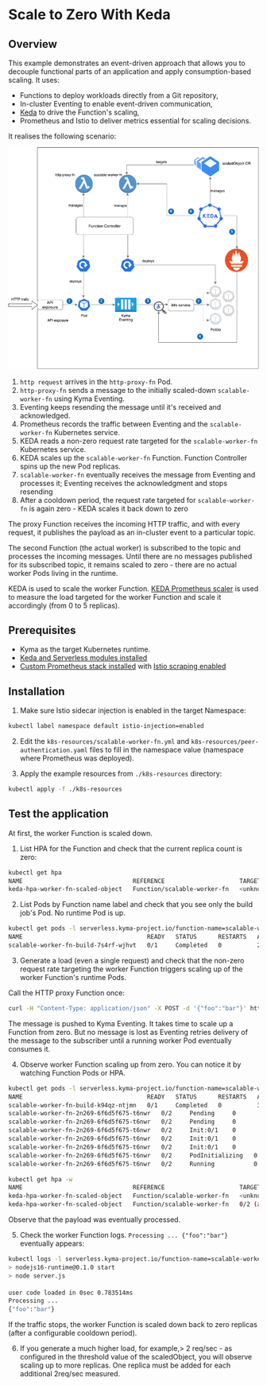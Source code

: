 # Scale to Zero With Keda

## Overview
This example demonstrates an event-driven approach that allows you to decouple functional parts of an application and apply consumption-based scaling.
It uses: 
 - Functions to deploy workloads directly from a Git repository,
 - In-cluster Eventing to enable event-driven communication, 
 - [Keda](https://keda.sh/) to drive the Function's scaling,
 - Prometheus and Istio to deliver metrics essential for scaling decisions.

It realises the following scenario:

![KEDA scaling scenario](assets/scaling-scenario.png "Scenario")

1. `http request` arrives in the `http-proxy-fn` Pod.
2. `http-proxy-fn` sends a message to the initially scaled-down `scalable-worker-fn` using Kyma Eventing.
3. Eventing keeps resending the message until it's received and acknowledged.
4. Prometheus records the traffic between Eventing and the `scalable-worker-fn` Kubernetes service.
5. KEDA reads a non-zero request rate targeted for the `scalable-worker-fn` Kubernetes service.
6. KEDA scales up the `scalable-worker-fn` Function. Function Controller spins up the new Pod replicas.
7. `scalable-worker-fn` eventually receives the message from Eventing and processes it; Eventing receives the acknowledgment and stops resending 
8. After a cooldown period, the request rate targeted for `scalable-worker-fn` is again zero - KEDA scales it back down to zero

The proxy Function receives the incoming HTTP traffic, and with every request, it publishes the payload as an in-cluster event to a particular topic.

The second Function (the actual worker) is subscribed to the topic and processes the incoming messages. Until there are no messages published for its subscribed topic, it remains scaled to zero - there are no actual worker Pods living in the runtime.

KEDA is used to scale the worker Function. [KEDA Prometheus scaler](https://keda.sh/docs/latest/scalers/prometheus/) is used to measure the load targeted for the worker Function and scale it accordingly (from 0 to 5 replicas).


## Prerequisites

- Kyma as the target Kubernetes runtime.
- [Keda and Serverless modules installed](https://kyma-project.io/#/02-get-started/01-quick-install?id=steps)
- [Custom Prometheus stack installed](https://github.com/kyma-project/examples/blob/main/prometheus/README.md#installation) with [Istio scraping enabled](https://github.com/kyma-project/examples/blob/main/prometheus/README.md#installation)

## Installation

1. Make sure Istio sidecar injection is enabled in the target Namespace:

```bash
kubectl label namespace default istio-injection=enabled
```

2. Edit the `k8s-resources/scalable-worker-fn.yml` and `k8s-resources/peer-authentication.yaml` files to fill in the namespace value (namespace where Prometheus was deployed).

3. Apply the example resources from `./k8s-resources` directory:
```bash
kubectl apply -f ./k8s-resources
```

## Test the application

At first, the worker Function is scaled down.
1. List HPA for the Function and check that the current replica count is zero:
 ```bash
kubectl get hpa
NAME                               REFERENCE                     TARGETS             MINPODS   MAXPODS   REPLICAS   AGE
keda-hpa-worker-fn-scaled-object   Function/scalable-worker-fn   <unknown>/2 (avg)   1         5         0          27h

 ```
2. List Pods by Function name label and check that you see only the build job's Pod. No runtime Pod is up.
 ```bash
kubectl get pods -l serverless.kyma-project.io/function-name=scalable-worker-fn -w
NAME                                   READY   STATUS      RESTARTS   AGE
scalable-worker-fn-build-7s4rf-wjhvt   0/1     Completed   0          2m16s
 ```

3. Generate a load (even a single request) and check that the non-zero request rate targeting the worker Function triggers scaling up of the worker Function's runtime Pods.

 Call the HTTP proxy Function once:

 ```bash
 curl -H "Content-Type: application/json" -X POST -d '{"foo":"bar"}' https://incoming.{your_cluster_domain}
 ```

The message is pushed to Kyma Eventing.
It takes time to scale up a Function from zero. But no message is lost as Eventing retries delivery of the message to the subscriber until a running worker Pod eventually consumes it.

4. Observe worker Function scaling up from zero. You can notice it by watching Function Pods or HPA.
```bash
kubectl get pods -l serverless.kyma-project.io/function-name=scalable-worker-fn -w 
NAME                                   READY   STATUS      RESTARTS   AGE
scalable-worker-fn-build-k94qz-ntjmn   0/1     Completed   0          32s
scalable-worker-fn-2n269-6f6d5f675-t6nwr   0/2     Pending     0          0s
scalable-worker-fn-2n269-6f6d5f675-t6nwr   0/2     Pending     0          0s
scalable-worker-fn-2n269-6f6d5f675-t6nwr   0/2     Init:0/1    0          0s
scalable-worker-fn-2n269-6f6d5f675-t6nwr   0/2     Init:0/1    0          0s
scalable-worker-fn-2n269-6f6d5f675-t6nwr   0/2     Init:0/1    0          1s
scalable-worker-fn-2n269-6f6d5f675-t6nwr   0/2     PodInitializing   0          2s
scalable-worker-fn-2n269-6f6d5f675-t6nwr   0/2     Running           0          7s
```
```bash
kubectl get hpa -w                                                        
NAME                               REFERENCE                     TARGETS             MINPODS   MAXPODS   REPLICAS   AGE
keda-hpa-worker-fn-scaled-object   Function/scalable-worker-fn   <unknown>/2 (avg)   1         5         0          27h
keda-hpa-worker-fn-scaled-object   Function/scalable-worker-fn   0/2 (avg)           1         5         1          27h
```

Observe that the payload was eventually processed.

5. Check the worker Function logs. `Processing ... {"foo":"bar"}` eventually appears:

 ```bash
kubectl logs -l serverless.kyma-project.io/function-name=scalable-worker-fn -f
> nodejs16-runtime@0.1.0 start
> node server.js

user code loaded in 0sec 0.783514ms
Processing ...
{"foo":"bar"}

 ```
 
 If the traffic stops, the worker Function is scaled down back to zero replicas (after a configurable cooldown period).
 
6. If you generate a much higher load, for example,> 2 req/sec - as configured in the threshold value of the scaledObject, you will observe scaling up to more replicas. One replica must be added for each additional 2req/sec measured. 

